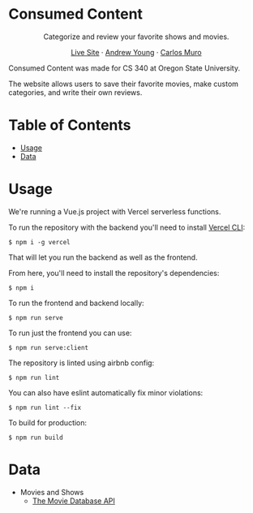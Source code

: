 <p align="center">
  <h1>
    Consumed Content
  </h1>
</p>

<p align="center">
  Categorize and review your favorite shows and movies.
<p>

<p align="center">
  <a href="#">Live Site</a>
  ·
  <a href="https://github.com/andyruwruw">Andrew Young</a>
  ·
  <a href="https://github.com/LosM-ro">Carlos Muro</a>
</p>

Consumed Content was made for CS 340 at Oregon State University.

The website allows users to save their favorite movies, make custom categories, and write their own reviews.

# Table of Contents

- [Usage](#usage)
- [Data](#data)

# Usage

We're running a Vue.js project with Vercel serverless functions.

To run the repository with the backend you'll need to install [Vercel CLI](https://vercel.com/cli):

```
$ npm i -g vercel
```

That will let you run the backend as well as the frontend.

From here, you'll need to install the repository's dependencies:

```
$ npm i
```

To run the frontend and backend locally:

```
$ npm run serve
```

To run just the frontend you can use:

```
$ npm run serve:client
```

The repository is linted using airbnb config:

```
$ npm run lint
```

You can also have eslint automatically fix minor violations:

```
$ npm run lint --fix
```

To build for production:

```
$ npm run build
```
# Data

- Movies and Shows
  - [The Movie Database API](https://developers.themoviedb.org/3/getting-started/introduction)
